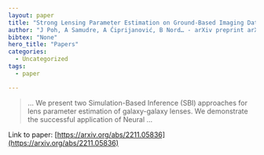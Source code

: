 ```yaml
---
layout: paper
title: "Strong Lensing Parameter Estimation on Ground-Based Imaging Data Using Simulation-Based Inference"
author: "J Poh, A Samudre, A Ćiprijanović, B Nord… - arXiv preprint arXiv …, 2022 - arxiv.org"
bibtex: "None"
hero_title: "Papers"
categories:
  - Uncategorized
tags:
  - paper

---
```

>… We present two Simulation-Based Inference (SBI) approaches for lens parameter estimation of galaxy-galaxy lenses. We demonstrate the successful application of Neural …

Link to paper: [https://arxiv.org/abs/2211.05836](https://arxiv.org/abs/2211.05836)



